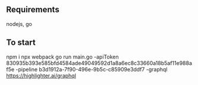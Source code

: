 ## Requirements

nodejs, go

## To start
npm i
npx webpack
go run main.go -apiToken 830935b393e585bfd4584ade49049592d1a8a6ec8c33660a18b5af11e988af5e -pipeline b3d1912a-7f90-496e-9b5c-c85909e3ddf7  -graphql https://highlighter.ai/graphql
